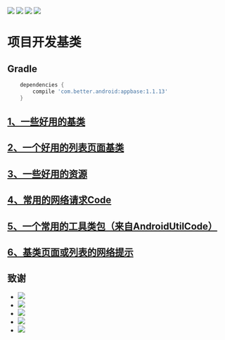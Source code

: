 
[![](https://img.shields.io/badge/moven%20center-1.1.13-brightgreen.svg?style=flat)](https://bintray.com/betterliang/Android/appbase/1.1.13)
[![](https://img.shields.io/badge/minSdk-15-blue.svg)]()
[![](https://img.shields.io/badge/Java-1.8-blue.svg)]()
[![](https://img.shields.io/badge/Java-lambda-blue.svg)]()

# 项目开发基类

## Gradle

```gradle
    dependencies {
        compile 'com.better.android:appbase:1.1.13'
    }
```

## [1、一些好用的基类](./readme/README_Base.md "一些好用的基类")
## [2、一个好用的列表页面基类](./readme/README_RecyclerView.md "一个好用的列表页面基类")
## [3、一些好用的资源](./readme/README_Resources.md "一些好用的资源")
## [4、常用的网络请求Code](./readme/README_ResponseCode.md "常用的网络请求Code")
## [5、一个常用的工具类包（来自AndroidUtilCode）](https://github.com/Blankj/AndroidUtilCode "一个常用的工具类包（来自AndroidUtilCode）")
## [6、基类页面或列表的网络提示](./readme/README_NetWork.md "网络提示")


## 致谢
 
 - [![](https://img.shields.io/badge/OsChina%20App-2.8.0-brightgreen.svg)](http://git.oschina.net/oschina/android-app)
 - [![](https://img.shields.io/badge/RxJava-2.0-brightgreen.svg)](https://github.com/ReactiveX/RxJava)   
 - [![](https://img.shields.io/badge/todo-MVP-brightgreen.svg)](https://github.com/googlesamples/android-architecture/tree/todo-mvp/) 
 - [![](https://img.shields.io/badge/todo-DataBinding-brightgreen.svg)](https://github.com/googlesamples/android-architecture/tree/todo-databinding/) 
 - [![](https://img.shields.io/badge/BaseRecyclerViewAdapterHelper-2.9.0-brightgreen.svg)](https://github.com/CymChad/BaseRecyclerViewAdapterHelper) 
 